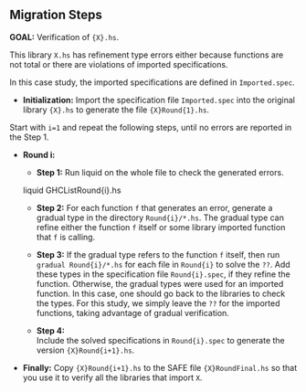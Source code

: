 Migration Steps
----------------

**GOAL:** Verification of `{X}.hs`.

This library `X.hs` has refinement type errors either because functions are not total or there are violations of imported specifications. 


In this case study, the imported specifications are defined in `Imported.spec`.	

- **Initialization:** Import the specification file `Imported.spec` into the original library `{X}.hs` to generate the file `{X}Round{1}.hs`.

Start with `i=1` and repeat the following steps, until no errors are reported in the Step 1. 


- **Round i:** 

	- **Step 1:** 
	Run liquid on the whole file to check the generated errors.  

	liquid GHCListRound{i}.hs

	- **Step 2:** 
	For each function `f` that generates an error, generate a gradual type in the directory `Round{i}/*.hs`. The gradual type can refine either the function `f` itself or some library imported function that `f` is calling. 
	- **Step 3:** 
	If the gradual type refers to the function `f` itself, then run `gradual Round{i}/*.hs` for each file in `Round{i}` to solve the `??`.
	Add these types in the specification file `Round{i}.spec`, if they refine the function. 
	Otherwise, the gradual types were used for an imported function. In this case, one should go back to the libraries to check the types. For this study, we simply leave the `??` for the imported functions, taking advantage of gradual verification. 
	
	- **Step 4:** 		
	Include the solved specifications in `Round{i}.spec` to generate the version `{X}Round{i+1}.hs`. 

- **Finally:**
Copy `{X}Round{i+1}.hs` to the SAFE file `{X}RoundFinal.hs` so that you use it to verify all the libraries that import `X`.
